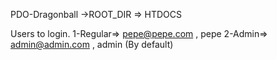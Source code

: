 PDO-Dragonball
->ROOT_DIR => HTDOCS


Users to login.
1-Regular=> pepe@pepe.com , pepe
2-Admin=> admin@admin.com , admin (By default)